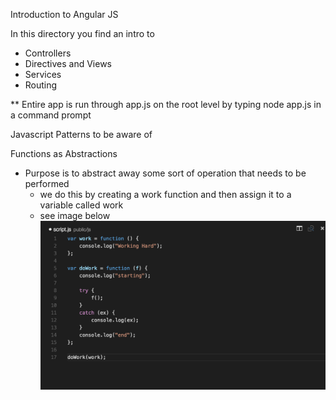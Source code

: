 Introduction to Angular JS

In this directory you find an intro to 
- Controllers
- Directives and Views 
- Services
- Routing

** Entire app is run through app.js on the root level by typing node app.js in a command prompt

Javascript Patterns to be aware of

Functions as Abstractions
- Purpose is to abstract away some sort of operation that needs to be performed
    - we do this by creating a work function and then assign it to a variable called work 
    - see image below 
    ![abstraction](public/img/functionsAsAbstractions.png)